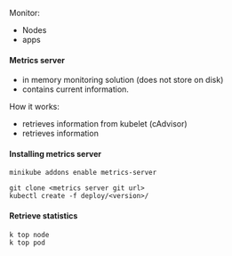 

Monitor:
* Nodes
* apps

#### Metrics server
- in memory monitoring solution (does not store on disk)
- contains current information. 

How it works:
- retrieves information from kubelet (cAdvisor)
- retrieves information 

#### Installing metrics server
```shell script
minikube addons enable metrics-server

git clone <metrics server git url>
kubectl create -f deploy/<version>/

```


#### Retrieve statistics
```shell script
k top node
k top pod

```
